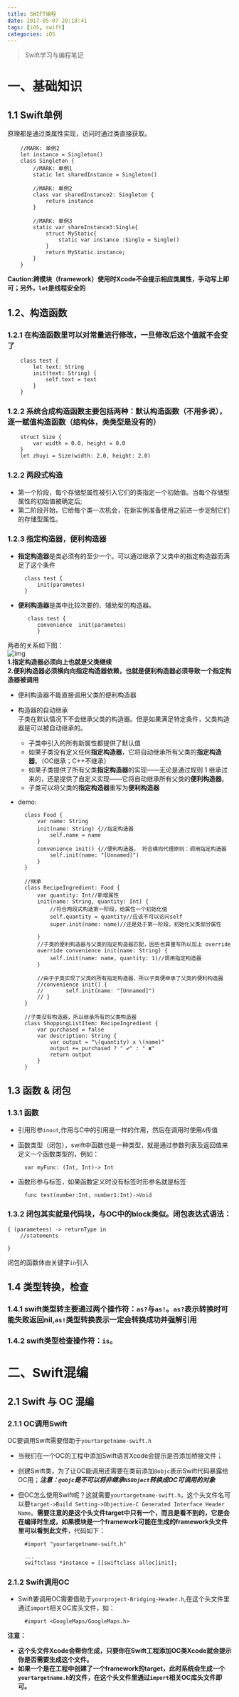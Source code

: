 ```yaml
---
title: SWIFT编程
date: 2017-05-07 20:18:41
tags: [iOS, swift]
categories: iOS
---
```

    

> Swift学习与编程笔记

<!--More-->    

# 一、基础知识

## 1.1 Swift单例

原理都是通过类属性实现，访问时通过类直接获取。

		//MARK: 单例2
		let instance = Singleton()
		class Singleton {
			//MARK: 单例1
			static let sharedInstance = Singleton()
		
			//MARK: 单例2 
			class var sharedInstance2: Singleton {
				return instance
			}
		
			//MARK: 单例3
			static var shareInstance3:Single{
		        struct MyStatic{
		            static var instance :Single = Single()
		        }
		        return MyStatic.instance;
		    }
		}

**Caution:跨模块（framework）使用时Xcode不会提示相应类属性，手动写上即可；另外，`let`是线程安全的**     

## 1.2、构造函数
### 1.2.1 在构造函数里可以对常量进行修改，一旦修改后这个值就不会变了

		class test {
		    let text: String
		    init(text: String) {
		        self.text = text
		    }
		}


### 1.2.2 系统合成构造函数主要包括两种：默认构造函数（不用多说），逐一赋值构造函数（结构体，类类型是没有的）
				
		struct Size {
		    var width = 0.0, height = 0.0
		}
		let zhuyi = Size(width: 2.0, height: 2.0)

### 1.2.2 两段式构造
+ 第一个阶段，每个存储型属性被引入它们的类指定一个初始值。当每个存储型属性的初始值被确定后;  
+ 第二阶段开始，它给每个类一次机会，在新实例准备使用之前进一步定制它们的存储型属性。

### 1.2.3 指定构造器，便利构造器
+ **指定构造器**是类必须有的至少一个。可以通过继承了父类中的指定构造器而满足了这个条件

		class test {
			init(parametes)
		}

+ **便利构造器**是类中比较次要的、辅助型的构造器。  

		 class test {
			convenience  init(parametes)
			}   
两者的关系如下图：   
![img](https://developer.apple.com/library/prerelease/ios/documentation/Swift/Conceptual/Swift_Programming_Language/Art/initializerDelegation01_2x.png)     
**1.指定构造器必须向上也就是父类继续**   
**2.便利构造器必须横向向指定构造器依赖，也就是便利构造器必须导致一个指定构造器被调用**  


+ 便利构造器不能直接调用父类的便利构造器
+ 构造器的自动继承    
子类在默认情况下不会继承父类的构造器。但是如果满足特定条件，父类构造器是可以被自动继承的。
 	+ 子类中引入的所有新属性都提供了默认值
 	+ 如果子类没有定义任何**指定构造器**，它将自动继承所有父类的**指定构造器**。（OC继承；C++不继承）
 	+ 如果子类提供了所有父类**指定构造器**的实现——无论是通过规则 1 继承过来的，还是提供了自定义实现——它将自动继承所有父类的**便利构造器**。
 	+ 子类可以将父类的**指定构造器**重写为**便利构造器**
 	

+ demo:
 
		class Food {
		    var name: String
		    init(name: String) {//指定构造器
		        self.name = name
		    }
		    convenience init() {//便利构造器， 符合横向代理原则：调用指定构造器
		        self.init(name: "[Unnamed]")
		    }
		}
		
		//继承
		class RecipeIngredient: Food {
		    var quantity: Int//新增属性
		    init(name: String, quantity: Int) {
				//符合两段式构造第一阶段，给属性一个初始化值
		        self.quantity = quantity//应该不可以访问self
		        super.init(name: name)//还是处于第一阶段，初始化父类部分属性
				
		    }
			//子类的便利构造器与父类的指定构造器匹配，因些也算重写所以加上 override
		    override convenience init(name: String) {
		        self.init(name: name, quantity: 1)//调用指定构造器
		    }
			
			//由于子类实现了父类的所有指定构造器，所以子类便继承了父类的便利构造器
			//convenience init() {
			//		 self.init(name: "[Unnamed]")
			// }
		}
		
		//子类没有构造器，所以继承所有的父类构造器
		class ShoppingListItem: RecipeIngredient {
		    var purchased = false
		    var description: String {
		        var output = "\(quantity) x \(name)"
		        output += purchased ? " ✔" : " ✘"
		        return output
		    }
		}


## 1.3 函数 & 闭包
### 1.3.1 函数
+ 引用形参`inout`,作用与C中的引用是一样的作用，然后在调用时使用`&`传值
+ 函数类型（闭包），swift中函数也是一种类型，就是通过参数列表及返回值来定义一个函数类型的，例如：
	
		var myFunc: (Int, Int)-> Int
+ 函数形参与标签，如果函数定义时没有标签时形参名就是标签   

		func test(number:Int, number1:Int)->Void

### 1.3.2 闭包其实就是代码块，与OC中的block类似。闭包表达式语法：

	{ (parametees) -> returnType in
		//statements
		
	}

闭包的函数体由关键字`in`引入

## 1.4 类型转换，检查
### 1.4.1 swift类型转主要通过两个操作符：`as?`与`as!`。`as?`表示转换时可能失败返回nil,`as!`类型转换表示一定会转换成功并强解引用
### 1.4.2 swift类型检查操作符：`is`。

# 二、Swift混编
## 2.1 Swift 与 OC 混编
### 2.1.1 OC调用Swift
OC要调用Swift需要借助于`yourtargetname-swift.h`   
 
+ 当我们在一个OC的工程中添加Swift语言Xcode会提示是否添加桥接文件；
+ 创建Swift类，为了让OC能调用还需要在类前添加`@objc`表示Swift代码暴露给OC用；***注意：`@objc`是不可以将非继承`NSObject`转换成OC可调用的对象***
+ 但OC怎么使用Swift呢？这就需要`yourtargetname-swift.h`，这个头文件名可以要`target->Build Setting->Objective-C Generated Interface Header Name`。**需要注意的是这个头文件target中只有一个，而且是看不到的，它是会在编译时生成，如果模块是一个framework可能在生成的framework头文件里可以看到此文件**，代码如下：

		#import "yourtargetname-swift.h"
		
		...		
		swiftclass *instance = [[swiftclass alloc]init];
	
### 2.1.2 Swift调用OC

+ Swift要调用OC需要借助于`yourproject-Bridging-Header.h`,在这个头文件里通过`import`相关OC库头文件，如：

		#import <GoogleMaps/GoogleMaps.h>


**注意：**   

+ **这个头文件Xcode会帮你生成，只要你在Swift工程添加OC类Xcode就会提示你是否需要生成这个文件。**
+ **如果一个是在工程中创建了一个framework的target，此时系统会生成一个`yourtargetname.h`的文件，在这个头文件里通过`import`相关OC库头文件即可。**